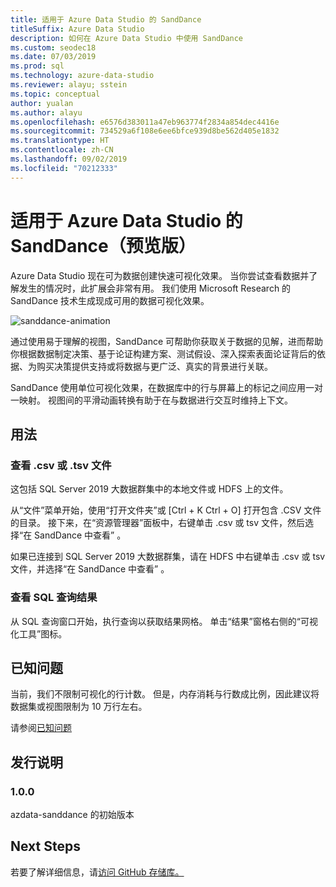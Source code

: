 ```yaml
---
title: 适用于 Azure Data Studio 的 SandDance
titleSuffix: Azure Data Studio
description: 如何在 Azure Data Studio 中使用 SandDance
ms.custom: seodec18
ms.date: 07/03/2019
ms.prod: sql
ms.technology: azure-data-studio
ms.reviewer: alayu; sstein
ms.topic: conceptual
author: yualan
ms.author: alayu
ms.openlocfilehash: e6576d383011a47eb963774f2834a854dec4416e
ms.sourcegitcommit: 734529a6f108e6ee6bfce939d8be562d405e1832
ms.translationtype: HT
ms.contentlocale: zh-CN
ms.lasthandoff: 09/02/2019
ms.locfileid: "70212333"
---
```

# <a name="sanddance-for-azure-data-studio-preview"></a>适用于 Azure Data Studio 的 SandDance（预览版）
Azure Data Studio 现在可为数据创建快速可视化效果。 当你尝试查看数据并了解发生的情况时，此扩展会非常有用。 我们使用 Microsoft Research 的 SandDance 技术生成现成可用的数据可视化效果。

![sanddance-animation](https://user-images.githubusercontent.com/11507384/54236654-52d42800-44d1-11e9-859e-6c5d297a46d2.gif)

通过使用易于理解的视图，SandDance 可帮助你获取关于数据的见解，进而帮助你根据数据制定决策、基于论证构建方案、测试假设、深入探索表面论证背后的依据、为购买决策提供支持或将数据与更广泛、真实的背景进行关联。

SandDance 使用单位可视化效果，在数据库中的行与屏幕上的标记之间应用一对一映射。
视图间的平滑动画转换有助于在与数据进行交互时维持上下文。

## <a name="usage"></a>用法

### <a name="view-csv-or-tsv-files"></a>查看 .csv 或 .tsv 文件
这包括 SQL Server 2019 大数据群集中的本地文件或 HDFS 上的文件。
 
从“文件”菜单开始，使用“打开文件夹”或 [Ctrl + K Ctrl + O] 打开包含 .CSV 文件的目录。  接下来，在“资源管理器”面板中，右键单击 .csv 或 tsv 文件，然后选择“在 SandDance 中查看”  。

如果已连接到 SQL Server 2019 大数据群集，请在 HDFS 中右键单击 .csv 或 tsv 文件，并选择“在 SandDance 中查看”  。

### <a name="view-sql-query-results"></a>查看 SQL 查询结果

从 SQL 查询窗口开始，执行查询以获取结果网格。 单击“结果”窗格右侧的“可视化工具”图标。

## <a name="known-issues"></a>已知问题

当前，我们不限制可视化的行计数。 但是，内存消耗与行数成比例，因此建议将数据集或视图限制为 10 万行左右。

请参阅[已知问题](https://microsoft.github.io/SandDance/#known-issues)

## <a name="release-notes"></a>发行说明

### <a name="100"></a>1.0.0

azdata-sanddance 的初始版本

## <a name="next-steps"></a>Next Steps
若要了解详细信息，请[访问 GitHub 存储库。](https://github.com/Microsoft/SandDance)

